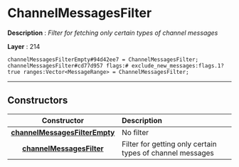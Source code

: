 # ChannelMessagesFilter

**Description** : *Filter for fetching only certain types of channel messages*

**Layer** : 214

```tl
channelMessagesFilterEmpty#94d42ee7 = ChannelMessagesFilter;
channelMessagesFilter#cd77d957 flags:# exclude_new_messages:flags.1?true ranges:Vector<MessageRange> = ChannelMessagesFilter;
```

---

## Constructors

| Constructor | Description |
| :---: | :--- |
| [**channelMessagesFilterEmpty**](constructor/channelMessagesFilterEmpty) | No filter |
| [**channelMessagesFilter**](constructor/channelMessagesFilter) | Filter for getting only certain types of channel messages |